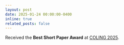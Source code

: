 ```yaml
---
layout: post
date: 2025-01-24 00:00:00-0400
inline: true
related_posts: false
---
```


Received the **Best Short Paper Award** at [COLING 2025](https://coling2025.org/).